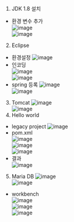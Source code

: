1. JDK 1.8 설치  
 - 환경 변수 추가  
![image](https://github.com/ahj0111/comento_API/assets/156791481/93a6cbab-66a1-4a2d-a4ce-ee1ee7438747)  
![image](https://github.com/ahj0111/comento_API/assets/156791481/eeae44fe-32b1-4147-9200-7b3bce56cb52)  
2. Eclipse
 - 환경설정
   ![image](https://github.com/ahj0111/comento_API/assets/156791481/65fa0837-1a2e-420e-b56a-442ab35a9d6a) 
 - 인코딩  
 ![image](https://github.com/ahj0111/comento_API/assets/156791481/00c06aa9-668e-4b57-955f-1d78d3528a9e)  
![image](https://github.com/ahj0111/comento_API/assets/156791481/d8327808-017d-40cc-ac3b-11216a569f3c)  
- spring 등록
 ![image](https://github.com/ahj0111/comento_API/assets/156791481/947507b8-36eb-451f-b860-95c0fd4689db)  
![image](https://github.com/ahj0111/comento_API/assets/156791481/5944f316-0601-42b9-a800-753e7f056d4f)  
3. Tomcat
  ![image](https://github.com/ahj0111/comento_API/assets/156791481/6b9854d1-473e-48f0-98c0-7579851f061a)  
![image](https://github.com/ahj0111/comento_API/assets/156791481/8e02baf6-6699-4ad1-b7c9-1c1d41c96caa)  
4. Hello world
- legacy project
![image](https://github.com/ahj0111/comento_API/assets/156791481/0e738186-f0ca-4c94-9e1a-9f7fe6fd1b0e)  
 - pom.xml  
![image](https://github.com/ahj0111/comento_API/assets/156791481/112a05b7-8cfb-45a1-a243-5d4d0716f2bd)  
![image](https://github.com/ahj0111/comento_API/assets/156791481/947920e7-57a6-4cd8-930e-26ffc413568f)  
![image](https://github.com/ahj0111/comento_API/assets/156791481/fa6e710d-e043-4dde-bca2-ba459c925443)  
- 결과  
![image](https://github.com/ahj0111/comento_API/assets/156791481/f3ca868c-817a-40de-b9ce-9c5b22224844)  
5. Maria DB
  ![image](https://github.com/ahj0111/comento_API/assets/156791481/5b212617-78d9-436d-85b0-711ad5e30865)  
![image](https://github.com/ahj0111/comento_API/assets/156791481/3ef68b86-5776-4234-b118-645928addb1f)  
- workbench  
![image](https://github.com/ahj0111/comento_API/assets/156791481/f769a70d-b9c8-4dbc-a02f-d5dc6e0c4f1b)  
![image](https://github.com/ahj0111/comento_API/assets/156791481/9d3e5c73-ec80-4713-8a5d-2ba562ed4d1a)  
![image](https://github.com/ahj0111/comento_API/assets/156791481/28fb5d4c-893c-4db9-b23e-cdf7eb6320c5)  


